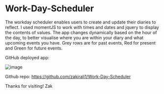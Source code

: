 # Work-Day-Scheduler

The workday scheduler enables users to create and update their diaries to reflect. I used momentJS to work with times and dates and jquery to display the contents of values. The app changes dynamically based on the hour of the day, to better visualise where you are within your diary and what upcoming events you have. Grey rows are for past events, Red for present and Green for future events.

GitHub deployed app:

![image](https://user-images.githubusercontent.com/50696365/215127715-dfef788b-0186-4a5e-ba9e-40f1537fb463.png)

Github repo:
https://github.com/zakirali1/Work-Day-Scheduler

Thanks for visiting!
Zak
